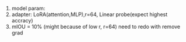 1. model param: 
2. adapter: LoRA(attention,MLP),r=64, Linear probe(expect highest accracy)
3. mIOU = 10% (might because of low r, r=64)
need to redo with remove grad